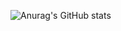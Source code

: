 ![Anurag's GitHub stats](https://github-readme-stats.vercel.app/api?username=harshal2608&show_icons=true&theme=radical)